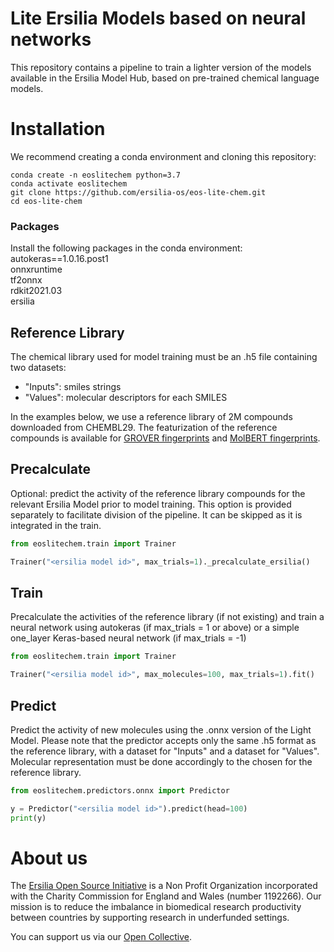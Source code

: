 # Lite Ersilia Models based on neural networks
This repository contains a pipeline to train a lighter version of the models available in the Ersilia Model Hub, based on pre-trained chemical language models. 

# Installation
We recommend creating a conda environment and cloning this repository:
```
conda create -n eoslitechem python=3.7
conda activate eoslitechem
git clone https://github.com/ersilia-os/eos-lite-chem.git
cd eos-lite-chem
```

### Packages
Install the following packages in the conda environment:\
autokeras==1.0.16.post1\
onnxruntime\
tf2onnx\
rdkit2021.03\
ersilia

## Reference Library
The chemical library used for model training must be an .h5 file containing two datasets:
- "Inputs": smiles strings
- "Values": molecular descriptors for each SMILES

In the examples below, we use a reference library of 2M compounds downloaded from CHEMBL29. The featurization of the reference compounds is available for [GROVER fingerprints](https://github.com/ersilia-os/groverfeat) and [MolBERT fingerprints](https://github.com/ersilia-os/molbertfeat).

## Precalculate
Optional: predict the activity of the reference library compounds for the relevant Ersilia Model prior to model training. This option is provided separately to facilitate division of the pipeline. It can be skipped as it is integrated in the train.
```python
from eoslitechem.train import Trainer

Trainer("<ersilia model id>", max_trials=1)._precalculate_ersilia()
```

## Train
Precalculate the activities of the reference library (if not existing) and train a neural network using autokeras (if max_trials =  1 or above) or a simple one_layer Keras-based neural network (if max_trials = -1)

```python
from eoslitechem.train import Trainer

Trainer("<ersilia model id>", max_molecules=100, max_trials=1).fit()
```

## Predict
Predict the activity of new molecules using the .onnx version of the Light Model. Please note that the predictor accepts only the same .h5 format as the reference library, with a dataset for "Inputs" and a dataset for "Values". Molecular representation must be done accordingly to the chosen for the reference library.
```python
from eoslitechem.predictors.onnx import Predictor

y = Predictor("<ersilia model id>").predict(head=100)
print(y)
```

# About us
The [Ersilia Open Source Initiative](https://ersilia.io) is a Non Profit Organization incorporated with the Charity Commission for England and Wales (number 1192266). Our mission is to reduce the imbalance in biomedical research productivity between countries by supporting research in underfunded settings.

You can support us via our [Open Collective](https:/opencollective.com/ersilia).
